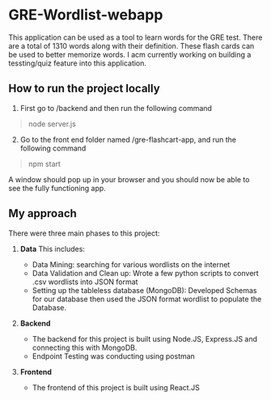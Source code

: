 # GRE-Wordlist-webapp
This application can be used as a tool to learn words for the GRE test. There are a total of 1310 words along with their definition. These flash cards can be used to better memorize words. I acm currently working on building a tessting/quiz feature into this application. 

## How to run the project locally
1. First go to /backend and then run the following command
>node server.js
2. Go to the front end folder named /gre-flashcart-app, and run the following command
>npm start

A window should pop up in your browser and you should now be able to see the fully functioning app. 

## My approach
There were three main phases to this project:
1. **Data** 
    This includes:
    - Data Mining: searching for various wordlists on the internet
    - Data Validation and Clean up: Wrote a few python scripts to convert .csv wordlists into JSON format
    - Setting up the tableless database (MongoDB): Developed Schemas for our database then used the JSON format wordlist to populate the Database.

2. **Backend**
    - The backend for this project is built using Node.JS, Express.JS and connecting this with MongoDB. 
    - Endpoint Testing was conducting using postman

3. **Frontend**
    - The frontend of this project is built using React.JS

    